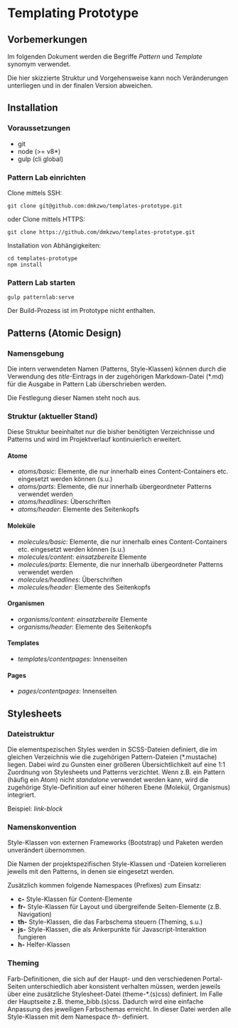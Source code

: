 # Templating Prototype

## Vorbemerkungen

Im folgenden Dokument werden die Begriffe *Pattern* und *Template* synomym verwendet.

Die hier skizzierte Struktur und Vorgehensweise kann noch Veränderungen unterliegen und in der finalen Version abweichen.

## Installation

### Voraussetzungen

* git
* node (>= v8*)
* gulp (cli global)

### Pattern Lab einrichten

Clone mittels SSH:

    git clone git@github.com:dmkzwo/templates-prototype.git

oder Clone mittels HTTPS:    

    git clone https://github.com/dmkzwo/templates-prototype.git
    
Installation von Abhängigkeiten:
    
    cd templates-prototype
    npm install
    
### Pattern Lab starten
    
    gulp patternlab:serve
    
Der Build-Prozess ist im Prototype nicht enthalten.    
   
   
## Patterns (Atomic Design)

### Namensgebung

Die intern verwendeten Namen (Patterns, Style-Klassen) können durch die Verwendung des *title*-Eintrags in der zugehörigen Markdown-Datei (*.md) für die Ausgabe in Pattern Lab überschrieben werden.

Die Festlegung dieser Namen steht noch aus.


### Struktur (aktueller Stand)

Diese Struktur beeinhaltet nur die bisher benötigten Verzeichnisse und Patterns und wird im Projektverlauf kontinuierlich erweitert.

#### Atome

* *atoms/basic*: Elemente, die nur innerhalb eines Content-Containers etc. eingesetzt werden können (s.u.)
* *atoms/parts*: Elemente, die nur innerhalb übergeordneter Patterns verwendet werden
* *atoms/headlines*: Überschriften
* *atoms/header*: Elemente des Seitenkopfs     

#### Moleküle

* *molecules/basic*: Elemente, die nur innerhalb eines Content-Containers etc. eingesetzt werden können (s.u.)
* *molecules/content*: *einsatzbereite* Elemente
* *molecules/parts*: Elemente, die nur innerhalb übergeordneter Patterns verwendet werden
* *molecules/headlines*: Überschriften
* *molecules/header*: Elemente des Seitenkopfs     

#### Organismen

* *organisms/content*: *einsatzbereite* Elemente
* *organisms/header*: Elemente des Seitenkopfs     

#### Templates

* *templates/contentpages*: Innenseiten

#### Pages

* *pages/contentpages*: Innenseiten



## Stylesheets

### Dateistruktur

Die elementspezischen Styles werden in SCSS-Dateien definiert, die im gleichen Verzeichnis wie die zugehörigen Pattern-Dateien (*.mustache) liegen.
Dabei wird zu Gunsten einer größeren Übersichtlichkeit auf eine 1:1 Zuordnung von Stylesheets und Patterns verzichtet.
Wenn z.B. ein Pattern (häufig ein Atom) nicht *standalone* verwendet werden kann, wird die zugehörige Style-Definition auf einer höheren Ebene (Molekül, Organismus) integriert.

Beispiel: *link-block*

### Namenskonvention

Style-Klassen von externen Frameworks (Bootstrap) und Paketen werden unverändert übernommen.

Die Namen der projektspezifischen Style-Klassen und -Dateien korrelieren jeweils mit den Patterns, in denen sie eingesetzt werden.

Zusätzlich kommen folgende Namespaces (Prefixes) zum Einsatz:

* **c-** Style-Klassen für Content-Elemente
* **fr-** Style-Klassen für Layout und übergreifende Seiten-Elemente (z.B. Navigation)
* **th-** Style-Klassen, die das Farbschema steuern (Theming, s.u.)
* **js-** Style-Klassen, die als Ankerpunkte für Javascript-Interaktion fungieren
* **h-** Helfer-Klassen

### Theming

Farb-Definitionen, die sich auf der Haupt- und den verschiedenen Portal-Seiten unterschiedlich aber konsistent verhalten müssen, werden jeweils über eine zusätzliche Stylesheet-Datei (theme-*.(s)css) definiert.
Im Falle der Hauptseite z.B. theme_bibb.(s)css. Dadurch wird eine einfache Anpassung des jeweiligen Farbschemas erreicht.
In dieser Datei werden alle Style-Klassen mit dem Namespace *th-* definiert.

